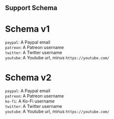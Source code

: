 ## Support Schema


# Schema v1
`paypal`: A Paypal email\
`patreon`: A Patreon username\
`twitter`: A Twitter username\
`youtube`: A Youtube url, minus `https://youtube.com/`

# Schema v2
`paypal`: A Paypal email\
`patreon`: A Patreon username\
`ko-fi`: A Ko-Fi username\
`twitter`: A Twitter username\
`youtube`: A Youtube url, minus `https://youtube.com/`
